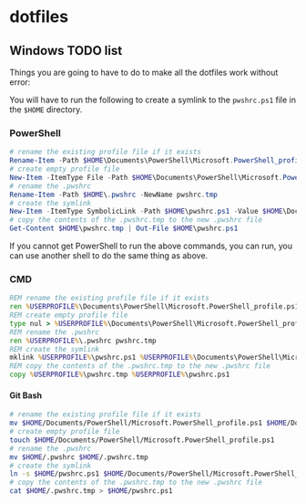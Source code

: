 # dotfiles

## Windows TODO list

Things you are going to have to do to make all the dotfiles work without error:

You will have to run the following to create a symlink to the `pwshrc.ps1` file in the `$HOME` directory.

### PowerShell

```powershell
# rename the existing profile file if it exists
Rename-Item -Path $HOME\Documents\PowerShell\Microsoft.PowerShell_profile.ps1 -NewName Microsoft.PowerShell_profile.ps1.bak
# create empty profile file
New-Item -ItemType File -Path $HOME\Documents\PowerShell\Microsoft.PowerShell_profile.ps1
# rename the .pwshrc
Rename-Item -Path $HOME\.pwshrc -NewName pwshrc.tmp
# create the symlink
New-Item -ItemType SymbolicLink -Path $HOME\pwshrc.ps1 -Value $HOME\Documents\PowerShell\Microsoft.PowerShell_profile.ps1
# copy the contents of the .pwshrc.tmp to the new .pwshrc file
Get-Content $HOME\pwshrc.tmp | Out-File $HOME\pwshrc.ps1
```

If you cannot get PowerShell to run the above commands, you can run, you can use another shell to do the same thing as above.

### CMD

```cmd
REM rename the existing profile file if it exists
ren %USERPROFILE%\Documents\PowerShell\Microsoft.PowerShell_profile.ps1 Microsoft.PowerShell_profile.ps1.bak
REM create empty profile file
type nul > %USERPROFILE%\Documents\PowerShell\Microsoft.PowerShell_profile.ps1
REM rename the .pwshrc
ren %USERPROFILE%\.pwshrc pwshrc.tmp
REM create the symlink
mklink %USERPROFILE%\pwshrc.ps1 %USERPROFILE%\Documents\PowerShell\Microsoft.PowerShell_profile.ps1
REM copy the contents of the .pwshrc.tmp to the new .pwshrc file
copy %USERPROFILE%\pwshrc.tmp %USERPROFILE%\pwshrc.ps1
```

#### Git Bash

```bash
# rename the existing profile file if it exists
mv $HOME/Documents/PowerShell/Microsoft.PowerShell_profile.ps1 $HOME/Documents/PowerShell/Microsoft.PowerShell_profile.ps1.bak
# create empty profile file
touch $HOME/Documents/PowerShell/Microsoft.PowerShell_profile.ps1
# rename the .pwshrc
mv $HOME/.pwshrc $HOME/.pwshrc.tmp
# create the symlink
ln -s $HOME/pwshrc.ps1 $HOME/Documents/PowerShell/Microsoft.PowerShell_profile.ps1
# copy the contents of the .pwshrc.tmp to the new .pwshrc file
cat $HOME/.pwshrc.tmp > $HOME/pwshrc.ps1
```
